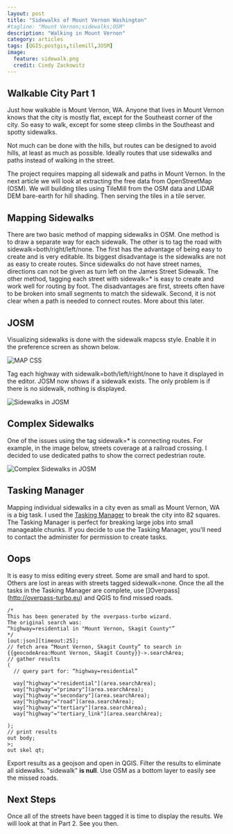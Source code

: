 ```yaml
---
layout: post
title: "Sidewalks of Mount Vernon Washington"
#tagline: "Mount Vernon;sidewalks;OSM"
description: "Walking in Mount Vernon"
category: articles
tags: [QGIS;postgis,tilemill,JOSM]
image:
  feature: sidewalk.png
  credit: Cindy Zackowitz
---
```

Walkable City Part 1
---
Just how walkable is Mount Vernon, WA. Anyone that lives in Mount Vernon knows that the city is mostly flat, except for the Southeast corner of the city. So easy to walk, except for some steep climbs in the Southeast and spotty sidewalks. 

Not much can be done with the hills, but routes can be designed to avoid hills, at least as much as possible. Ideally routes that use sidewalks and paths instead of walking in the street. 

The project requires mapping all sidewalk and paths in Mount Vernon. In the next article we will look at extracting the free data from OpenStreetMap (OSM). We will building tiles using TileMill from the OSM data and LIDAR DEM bare-earth for hill shading. Then serving the tiles in a tile server. 

Mapping Sidewalks
---
There are two basic method of mapping sidewalks in OSM. One method is to draw a separate way for each sidewalk. The other is to tag the road with sidewalk=both/right/left/none. The first has the advantage of being easy to create and is very editable. Its biggest disadvantage is the sidewalks are not as easy to create routes. Since sidewalks do not have street names, directions can not be given as turn left on the James Street Sidewalk. The other method, tagging each street with sidewalk=* is easy to create and work well for routing by foot. The disadvantages are first, streets often have to be broken into small segments to match the sidewalk. Second, it is not clear when a path is needed to connect routes. More about this later.

JOSM
--
Visualizing sidewalks is done with the sidewalk mapcss style. Enable it in the preference screen as shown below.

![MAP CSS]({{site_url}}/assets/mapcss.png "JOSM Map CSS Preferences")

Tag each highway with sidewalk=both/left/right/none to have it displayed in the editor. JOSM now shows if a sidewalk exists. The only problem is if there is no sidewalk, nothing is displayed.

![Sidewalks in JOSM]({{site_url}}/assets/josm_sidewalks.png "Sidewalks mapped in JOSM")

 

Complex Sidewalks
--
One of the issues using the tag sidewalk=* is connecting routes. For example, in the image below, streets coverage at a railroad crossing. I decided to use dedicated paths to show the correct pedestrian route.

![Complex Sidewalks in JOSM]({{site_url}}/assets/complex_sidewalk.png "Complex Sidewalks mapped in JOSM")

Tasking Manager
---
Mapping individual sidewalks in a city even as small as Mount Vernon, WA is a big task. I used the [Tasking Manager](http://tasks.openstreetmap.us/job/40) to break the city into 82 squares. The Tasking Manager is perfect for breaking large jobs into small manageable chunks. If you decide to use the Tasking Manager, you'll need to contact the administer for permission to create tasks.

Oops
---
It is easy to miss editing every street. Some are small and hard to spot. Others are lost in areas with streets tagged sidewalk=none. Once the all the tasks in the Tasking Manager are complete, use []Overpass](http://overpass-turbo.eu) and QGIS to find missed roads. 

```
/*
This has been generated by the overpass-turbo wizard.
The original search was:
“highway=residential in "Mount Vernon, Skagit County"”
*/
[out:json][timeout:25];
// fetch area “Mount Vernon, Skagit County” to search in
{{geocodeArea:Mount Vernon, Skagit County}}->.searchArea;
// gather results
(
  // query part for: “highway=residential”

  way["highway"="residential"](area.searchArea);
  way["highway"="primary"](area.searchArea);
  way["highway"="secondary"](area.searchArea);
  way["highway"="road"](area.searchArea);
  way["highway"="tertiary"](area.searchArea);
  way["highway"="tertiary_link"](area.searchArea);

);
// print results
out body;
>;
out skel qt;
```


Export results as a geojson and open in QGIS. Filter the results to eliminate all sidewalks. "sidewalk" **is null**. Use OSM as a bottom layer to easily see the missed roads. 

Next Steps
---
Once all of the streets have been tagged it is time to display the results. We will look at that in Part 2. See you then.





